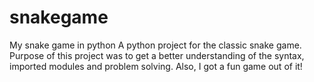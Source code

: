 # snakegame
My snake game in python
A python project for the classic snake game. Purpose of this project was to get a better understanding of the syntax, imported modules and problem solving. Also, I got a fun game out of it!
